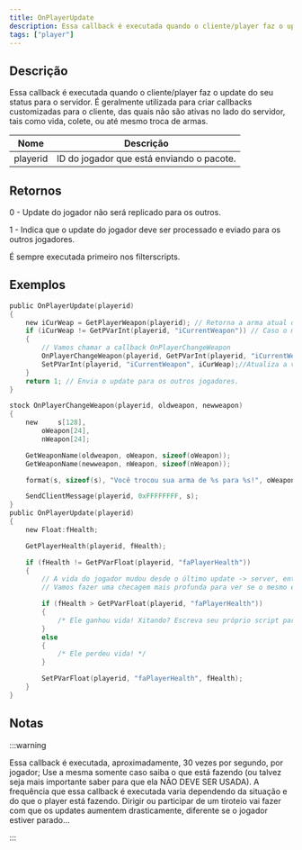 ```yaml
---
title: OnPlayerUpdate
description: Essa callback é executada quando o cliente/player faz o update do seu status para o servidor.
tags: ["player"]
---
```


## Descrição

Essa callback é executada quando o cliente/player faz o update do seu status para o servidor. É geralmente utilizada para criar callbacks customizadas para o cliente, das quais não são ativas no lado do servidor, tais como vida, colete, ou até mesmo troca de armas.

| Nome     | Descrição                                  |
| -------- | ------------------------------------------ |
| playerid | ID do jogador que está enviando o pacote.  |

## Retornos

0 - Update do jogador não será replicado para os outros.

1 - Indica que o update do jogador deve ser processado e eviado para os outros jogadores.

É sempre executada primeiro nos filterscripts.

## Exemplos

```c
public OnPlayerUpdate(playerid)
{
    new iCurWeap = GetPlayerWeapon(playerid); // Retorna a arma atual do jogador
    if (iCurWeap != GetPVarInt(playerid, "iCurrentWeapon")) // Caso o mesmo tenha trocado de arma após o último update
    {
        // Vamos chamar a callback OnPlayerChangeWeapon
        OnPlayerChangeWeapon(playerid, GetPVarInt(playerid, "iCurrentWeapon"), iCurWeap);
        SetPVarInt(playerid, "iCurrentWeapon", iCurWeap);//Atualiza a váriavel da arma
    }
    return 1; // Envia o update para os outros jogadores.
}

stock OnPlayerChangeWeapon(playerid, oldweapon, newweapon)
{
    new     s[128],
        oWeapon[24],
        nWeapon[24];

    GetWeaponName(oldweapon, oWeapon, sizeof(oWeapon));
    GetWeaponName(newweapon, nWeapon, sizeof(nWeapon));

    format(s, sizeof(s), "Você trocou sua arma de %s para %s!", oWeapon, nWeapon);

    SendClientMessage(playerid, 0xFFFFFFFF, s);
}
public OnPlayerUpdate(playerid)
{
    new Float:fHealth;

    GetPlayerHealth(playerid, fHealth);

    if (fHealth != GetPVarFloat(playerid, "faPlayerHealth"))
    {
        // A vida do jogador mudou desde o último update -> server, então obviamente foi atualizada.
        // Vamos fazer uma checagem mais profunda para ver se o mesmo esta ganhando ou perdendo vida, anti-health cheat? ;)

        if (fHealth > GetPVarFloat(playerid, "faPlayerHealth"))
        {
            /* Ele ganhou vida! Xitando? Escreva seu próprio script para saber como o player esta ganhando vida... */
        }
        else
        {
            /* Ele perdeu vida! */
        }

        SetPVarFloat(playerid, "faPlayerHealth", fHealth);
    }
}
```

## Notas

<TipNPCCallbacksPT />

:::warning

Essa callback é executada, aproximadamente, 30 vezes por segundo, por jogador; Use a mesma somente caso saiba o que está fazendo (ou talvez seja mais importante saber para que ela NÃO DEVE SER USADA). A frequência que essa callback é executada varia dependendo da situação e do que o player está fazendo. Dirigir ou participar de um tiroteio vai fazer com que os updates aumentem drasticamente, diferente se o jogador estiver parado...

:::

